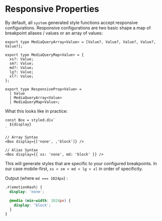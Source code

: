 # Responsive Properties

By default, all `system` generated style functions accept responsive configurations. Responsive configurations are two basic shape a map of breakpoint aliases / values or an array of values:

```tsx
export type MediaQueryArray<Value> = [Value?, Value?, Value?, Value?, Value?];

export type MediaQueryMap<Value> = {
  xs?: Value;
  sm?: Value;
  md?: Value;
  lg?: Value;
  xl?: Value;
};

export type ResponsiveProp<Value> =
  | Value
  | MediaQueryArray<Value>
  | MediaQueryMap<Value>;
```

What this looks like in practice:

```tsx
const Box = styled.div`
  ${display}
`

// Array Syntax
<Box display={['none', ,'block']} />

// Alias Syntax
<Box display={{ xs: 'none', md: 'block' }} />
```

This will generate styles that are specific to your configured breakpoints. In our case mobile-first, `xs < sm < md < lg < xl` in order of specificity.

Output (where `md === 1024px`) :

```scss
.#{emotionHash} {
  display: 'none';

  @media (min-width: 1024px) {
    display: 'block';
  }
}
```

